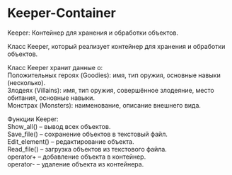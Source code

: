 # Keeper-Container
Keeper: Контейнер для хранения и обработки объектов.

Класс Keeper, который реализует контейнер для хранения и обработки
объектов. 

Класс Keeper хранит данные о:  
Положительных героях (Goodies): имя, тип оружия, основные навыки (несколько).  
Злодеях (Villains): имя, тип оружия, совершённое злодеяние, место обитания, основные навыки.  
Монстрах (Monsters): наименование, описание внешнего вида.

Функции Keeper:  
Show_all() – вывод всех объектов.  
Save_file() – сохранение объектов в текстовый файл.  
Edit_element() – редактирование объекта.  
Read_file() – загрузка объектов из текстового файла.  
operator+ – добавление объекта в контейнер.  
operator- – удаление объекта из контейнера.  
